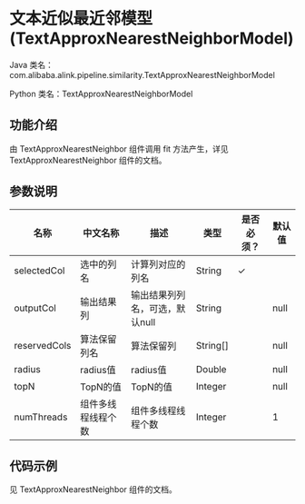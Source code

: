 # 文本近似最近邻模型 (TextApproxNearestNeighborModel)
Java 类名：com.alibaba.alink.pipeline.similarity.TextApproxNearestNeighborModel

Python 类名：TextApproxNearestNeighborModel


## 功能介绍
由 TextApproxNearestNeighbor 组件调用 fit 方法产生，详见 TextApproxNearestNeighbor 组件的文档。


## 参数说明
| 名称 | 中文名称 | 描述 | 类型 | 是否必须？ | 默认值 |
| --- | --- | --- | --- | --- | --- |
| selectedCol | 选中的列名 | 计算列对应的列名 | String | ✓ |  |
| outputCol | 输出结果列 | 输出结果列列名，可选，默认null | String |  | null |
| reservedCols | 算法保留列名 | 算法保留列 | String[] |  | null |
| radius | radius值 | radius值 | Double |  | null |
| topN | TopN的值 | TopN的值 | Integer |  | null |
| numThreads | 组件多线程线程个数 | 组件多线程线程个数 | Integer |  | 1 |


## 代码示例
见 TextApproxNearestNeighbor 组件的文档。
